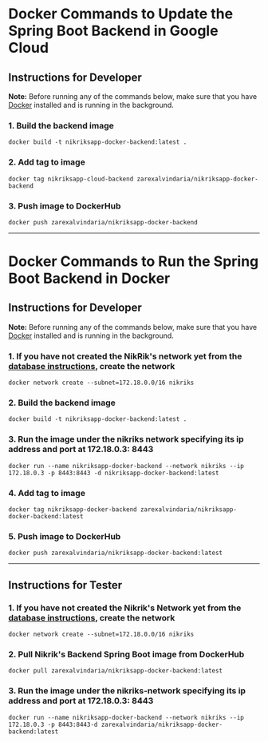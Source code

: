 # Docker Commands to Update the Spring Boot Backend in Google Cloud



## Instructions for Developer

**Note:** Before running any of the commands below, make sure that you have [Docker](https://www.docker.com/products/docker-desktop) installed and is running in the background.

### 1. Build the backend image

`docker build -t nikriksapp-docker-backend:latest .`

### 2. Add tag to image

`docker tag nikriksapp-cloud-backend zarexalvindaria/nikriksapp-docker-backend`

### 3. Push image to DockerHub

`docker push zarexalvindaria/nikriksapp-docker-backend`











-------------------







# Docker Commands to Run the Spring Boot Backend in Docker



## Instructions for Developer

**Note:** Before running any of the commands below, make sure that you have [Docker](https://www.docker.com/products/docker-desktop) installed and is running in the background.

### 1. If you have not created the NikRik's network yet from the [database instructions](https://github.com/zarexalvindaria/nikriks/tree/main/01-database), create the network 

`docker network create --subnet=172.18.0.0/16 nikriks`


###  2. Build the backend image
`docker build -t nikriksapp-docker-backend:latest .`

### 3. __Run the image under the nikriks network specifying its ip address and port at 172.18.0.3: 8443__
`docker run --name nikriksapp-docker-backend --network nikriks --ip 172.18.0.3 -p 8443:8443 -d nikriksapp-docker-backend:latest`

### 4. Add tag to image
`docker tag nikriksapp-docker-backend zarexalvindaria/nikriksapp-docker-backend:latest`

### 5. Push image to DockerHub
`docker push zarexalvindaria/nikriksapp-docker-backend:latest`



----------------------------

## Instructions for Tester

### 1. If you have not created the Nikrik's Network yet from the [database instructions](https://github.com/zarexalvindaria/nikriks/tree/main/01-database), create the network 

`docker network create --subnet=172.18.0.0/16 nikriks`

### 2. Pull Nikrik's Backend Spring Boot image from DockerHub
`docker pull zarexalvindaria/nikriksapp-docker-backend:latest `

### 3. __Run the image under the nikriks-network specifying its ip address and port at 172.18.0.3: 8443__
`docker run --name nikriksapp-docker-backend --network nikriks --ip 172.18.0.3 -p 8443:8443-d zarexalvindaria/nikriksapp-docker-backend:latest`

